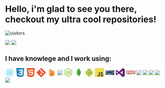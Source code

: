 # Hello, i'm glad to see you there, checkout my ultra cool repositories!
![visitors](https://visitor-badge.glitch.me/badge?page_id=${Gukodah}.${Gukodah})


<div style="flex-wrap:wrap;flex-direction:row">
  <img height="170em" src="https://pa1.narvii.com/6585/21d1eca45bf3b7162b170427e3d81641fd1da20b_hq.gif" />
  <img height="180em" src="https://github-readme-stats.vercel.app/api?username=Gukodah&show_icons=true&hide_border=true&&count_private=true&include_all_commits=true" />
</div>

## I have knowlege and I work using:

<div style="flex-wrap:wrap; flex-direction:row">
  <img align="center" heigth="20" width="30" src="https://raw.githubusercontent.com/devicons/devicon/master/icons/react/react-original.svg" style="max-width:100%;">
  <img align="center" heigth="20" width="30" src="https://raw.githubusercontent.com/devicons/devicon/master/icons/css3/css3-original.svg" style="max-width:100%;">
  <img align="center" heigth="20" width="30" src="https://raw.githubusercontent.com/devicons/devicon/master/icons/html5/html5-original.svg" style="max-width:100%;">
  <img align="center" heigth="20" width="30" src="https://raw.githubusercontent.com/devicons/devicon/master/icons/git/git-original.svg" style="max-width:100%;">
  <img align="center" heigth="20" width="30" src="https://raw.githubusercontent.com/devicons/devicon/master/icons/firebase/firebase-plain.svg" style="max-width:100%;">
  <img align="center" heigth="20" width="30" src="https://www.vectorlogo.zone/logos/getpostman/getpostman-icon.svg" style="max-width:100%;">
  <img align="center" heigth="20" width="30" src="https://raw.githubusercontent.com/devicons/devicon/master/icons/nodejs/nodejs-original.svg" style="max-width:100%;">
  <img align="center" heigth="20" width="30" src="https://raw.githubusercontent.com/devicons/devicon/master/icons/mongodb/mongodb-original.svg" style="max-width:100%;">
  <img align="center" heigth="20" width="30" src="https://raw.githubusercontent.com/devicons/devicon/master/icons/android/android-original.svg" style="max-width:100%;">
  <img align="center" heigth="20" width="30" src="https://raw.githubusercontent.com/devicons/devicon/master/icons/javascript/javascript-original.svg" style="max-width:100%;">
  <img align="center" heigth="20" width="30" src="https://raw.githubusercontent.com/devicons/devicon/master/icons/php/php-original.svg" style="max-width:100%;">
  <img align="center" heigth="20" width="30" src="https://raw.githubusercontent.com/devicons/devicon/master/icons/visualstudio/visualstudio-plain.svg" style="max-width:100%;">
  <img align="center" heigth="20" width="30" src="https://raw.githubusercontent.com/devicons/devicon/master/icons/npm/npm-original-wordmark.svg" style="max-width:100%;"> 
  <img align="center" heigth="20" width="30" src="https://image.flaticon.com/icons/png/512/226/226777.png" style="max-width:100%;">
  <img align="center" heigth="20" width="30" src="https://cdn.iconscout.com/icon/free/png-512/redux-283024.png" style="max-width:100%;">
  <img align="center" heigth="20" width="30" src="https://cdn.iconscout.com/icon/free/png-512/typescript-1174965.png" style="max-width:100%;">
  <img align="center" heigth="20" width="30" src="https://img.icons8.com/color/452/c-plus-plus-logo.png" style="max-width:100%;">
  <img align="center" heigth="20" width="30" src="https://cdn.iconscout.com/icon/free/png-512/kotlin-283155.png" style="max-width:100%;">
</div>


